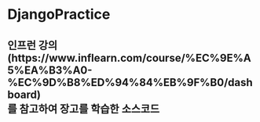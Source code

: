 <h1>DjangoPractice</h1>
<h2>인프런 강의(https://www.inflearn.com/course/%EC%9E%A5%EA%B3%A0-%EC%9D%B8%ED%94%84%EB%9F%B0/dashboard)<br>를 참고하여 장고를 학습한 소스코드</h2>
